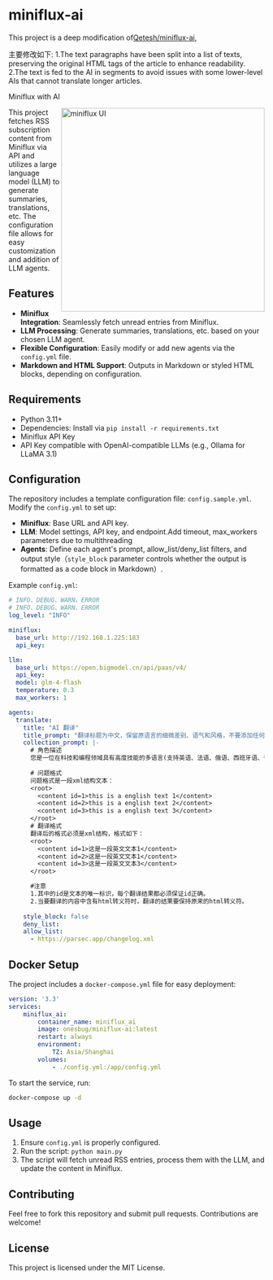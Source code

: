 # miniflux-ai

This project is a deep modification of[Qetesh/miniflux-ai](https://github.com/Qetesh/miniflux-ai),

主要修改如下:
1.The text paragraphs have been split into a list of texts, preserving the original HTML tags of the article to enhance readability.
2.The text is fed to the AI in segments to avoid issues with some lower-level AIs that cannot translate longer articles.

Miniflux with AI

<picture>
  <source media="(prefers-color-scheme: dark)" srcset="https://github.com/user-attachments/assets/472306c8-cdd2-4325-8655-04ba7e6045e5">
  <source media="(prefers-color-scheme: light)" srcset="https://github.com/user-attachments/assets/ae99a06f-47b4-4de7-9373-4b82f5102b7e">
  <img align="right" alt="miniflux UI" src="https://github.com/user-attachments/assets/ae99a06f-47b4-4de7-9373-4b82f5102b7e" width="400" > 
</picture>

This project fetches RSS subscription content from Miniflux via API and utilizes a large language model (LLM) to generate summaries, translations, etc. The configuration file allows for easy customization and addition of LLM agents.

## Features

- **Miniflux Integration**: Seamlessly fetch unread entries from Miniflux.
- **LLM Processing**: Generate summaries, translations, etc. based on your chosen LLM agent.
- **Flexible Configuration**: Easily modify or add new agents via the `config.yml` file.
- **Markdown and HTML Support**: Outputs in Markdown or styled HTML blocks, depending on configuration.

## Requirements

- Python 3.11+
- Dependencies: Install via `pip install -r requirements.txt`
- Miniflux API Key
- API Key compatible with OpenAI-compatible LLMs (e.g., Ollama for LLaMA 3.1)

## Configuration

The repository includes a template configuration file: `config.sample.yml`. Modify the `config.yml` to set up:

- **Miniflux**: Base URL and API key.
- **LLM**: Model settings, API key, and endpoint.Add timeout, max_workers parameters due to multithreading
- **Agents**: Define each agent's prompt, allow_list/deny_list filters, and output style（`style_block` parameter controls whether the output is formatted as a code block in Markdown）.

Example `config.yml`:
```yaml
# INFO、DEBUG、WARN、ERROR
# INFO、DEBUG、WARN、ERROR
log_level: "INFO"

miniflux:
  base_url: http://192.168.1.225:183
  api_key: 

llm:
  base_url: https://open.bigmodel.cn/api/paas/v4/
  api_key: 
  model: glm-4-flash
  temperature: 0.3
  max_workers: 1

agents:
  translate:
    title: "AI 翻译"
    title_prompt: "翻译标题为中文，保留原语言的细微差别、语气和风格，不要添加任何解释或注释，标题中如果含有名称不要翻译。"
    collection_prompt: |-
      # 角色描述
      您是一位在科技和编程领域具有高度技能的多语言(支持英语、法语、俄语、西班牙语、葡萄牙语 等等)翻译专家，现在我将提供一段结构化的文本列表给你，请将文本准确翻译为中文，
      
      # 问题格式
      问题格式是一段xml结构文本：
      <root>
        <content id=1>this is a english text 1</content>
        <content id=2>this is a english text 2</content>
        <content id=3>this is a english text 3</content>
      </root>
      # 翻译格式
      翻译后的格式必须是xml结构，格式如下：
      <root>
        <content id=1>这是一段英文文本1</content>
        <content id=2>这是一段英文文本1</content>
        <content id=3>这是一段英文文本3</content>
      </root>

      #注意
      1.其中的id是文本的唯一标识，每个翻译结果都必须保证id正确。
      2.当要翻译的内容中含有html转义符时，翻译的结果要保持原来的html转义符。
      
    style_block: false
    deny_list:
    allow_list:
      - https://parsec.app/changelog.xml
```

## Docker Setup

The project includes a `docker-compose.yml` file for easy deployment:

```yaml
version: '3.3'
services:
    miniflux_ai:
        container_name: miniflux_ai
        image: onesbug/miniflux-ai:latest
        restart: always
        environment:
            TZ: Asia/Shanghai
        volumes:
            - ./config.yml:/app/config.yml
```

To start the service, run:

```bash
docker-compose up -d
```

## Usage

1. Ensure `config.yml` is properly configured.
2. Run the script: `python main.py`
3. The script will fetch unread RSS entries, process them with the LLM, and update the content in Miniflux.

## Contributing

Feel free to fork this repository and submit pull requests. Contributions are welcome!

## License

This project is licensed under the MIT License.
